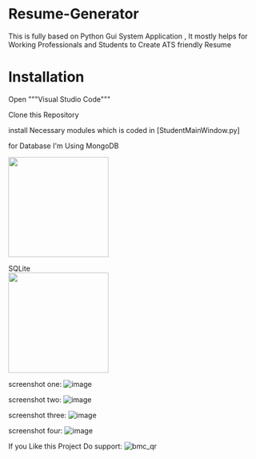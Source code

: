 # Resume-Generator
This is fully based on Python Gui System Application , It mostly helps for Working Professionals and Students to Create  ATS friendly Resume

# Installation
Open """Visual Studio Code""" 

Clone this Repository

install Necessary modules which is coded in [StudentMainWindow.py]

for Database I'm Using 
MongoDB 

<img src="https://github.com/JAGADEESHWARAN20/Resume-Generator/assets/66456490/8622eac8-dd5c-44da-b22a-6a44674bea43" width="200" />

SQLite     
<img src="https://github.com/JAGADEESHWARAN20/Resume-Generator/assets/66456490/591e7143-6be2-46a2-8748-80a7e3d61d8b" width="200" />





screenshot one:
![image](https://github.com/JAGADEESHWARAN20/Resume-Generator/assets/66456490/cc20e641-8a43-4294-a06a-e3bc883b3677)


screenshot two:
![image](https://github.com/JAGADEESHWARAN20/Resume-Generator/assets/66456490/c20699c6-f3d6-4823-8e08-2cb4ec6a6312)


screenshot three:
![image](https://github.com/JAGADEESHWARAN20/Resume-Generator/assets/66456490/0baf64e5-d231-474c-9800-837cc6c29e0e)


screenshot four:
![image](https://github.com/JAGADEESHWARAN20/Resume-Generator/assets/66456490/21866bb5-c848-4793-9177-117fca32f8ad)



If you Like this Project Do support:
![bmc_qr](https://github.com/JAGADEESHWARAN20/Resume-Generator/assets/66456490/2892bc49-f767-456f-87bc-ad28015793d1)
